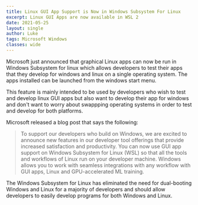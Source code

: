 ```yaml
---
title: Linux GUI App Support is Now in Windows Subsystem For Linux
excerpt: Linux GUI Apps are now available in WSL 2
date: 2021-05-25
layout: single
author: Luke
tags: Microsoft Windows
classes: wide
---
```


Microsoft just announced that graphical Linux apps can now be run in Windows Subsystem for linux which allows developers to test their apps that they develop for windows and linux on a single operating system. The apps installed can be launched from the windows start menu.

This feature is mainly intended to be used by developers who wish to test and develop linux GUI apps but also want to develop their app for windows and don't want to worry about swappping operating systems in order to test and develop for both platforms.

Microsoft released a blog post that says the following:

> To support our developers who build on Windows, we are excited to announce new features in our developer tool offerings that provide increased satisfaction and productivity. You can now use GUI app support on Windows Subsystem for Linux (WSL) so that all the tools and workflows of Linux run on your developer machine. Windows allows you to work with seamless integrations with any workflow with GUI apps, Linux and GPU-accelerated ML training.

The Windows Subsystem for Linux has eliminated the need for dual-booting Windows and Linux for a majority of developers and should allow developers to easily develop programs for both Windows and Linux.

